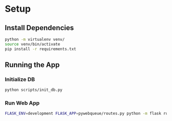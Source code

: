 # Setup
## Install Dependencies

```bash
python -m virtualenv venv/
source venv/bin/activate
pip install -r requirements.txt
```

## Running the App

### Initialize DB

```bash
python scripts/init_db.py
```

### Run Web App

```bash
FLASK_ENV=development FLASK_APP=pywebqueue/routes.py python -m flask run
```
